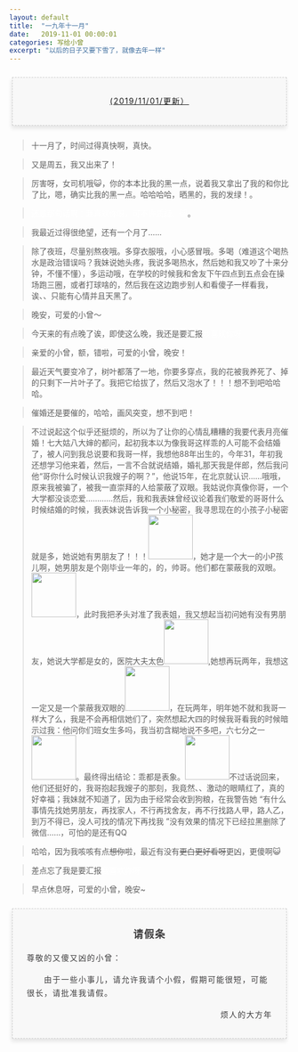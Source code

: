 ```yaml
---
layout: default
title:  "一九年十一月"
date:   2019-11-01 00:00:01
categories: 写给小曾
excerpt: "以后的日子又要下雪了，就像去年一样"
---
```



<section style="margin: 20px 0px;">
    <section style="padding: 5px;box-sizing: border-box;">
        <section style="text-align: center;border-width: 1px;border-style: dashed;border-color: #cccccc;background: #f8f8f8;box-shadow: #e5e5e5 -1px 5px 7px;letter-spacing: 1.5px;padding: 1em;color: #3f3e3f;box-sizing: border-box;">
            <section style="text-align: justify;padding: 2px 0.8em;line-height: 1.75em;font-size: 14px;box-sizing: border-box;">
                <p style="text-align: center;">
                    <a href="">(2019/11/01/更新）</a>
                </p>
            </section>
        </section>
    </section>
</section>

> 十一月了，时间过得真快啊，真快。

> 又是周五，我又出来了！

> 厉害呀，女司机哦😺，你的本本比我的黑一点，说着我又拿出了我的和你比了比，嗯，确实比我的黑一点。哈哈哈哈，晒黑的，我的发绿！。

> <font color="white">还是那句话啊：我喜欢你呀，可不许质疑。😺</font>。

> 我最近过得很绝望，还有一个月了…… 

> 除了夜班，尽量别熬夜哦。多穿衣服哦，小心感冒哦。多喝（难道这个喝热水是政治错误吗？我妹说她头疼，我说多喝热水，然后她和我又吵了十来分钟，不懂不懂），多运动哦，在学校的时候我和舍友下午四点到五点会在操场跑三圈，或者打球啥的，然后我在这边跑步别人和看傻子一样看我，诶、、只能有心情并且天黑了。

> 晚安，可爱的小曾～

> 今天来的有点晚了诶，即使这么晚，我还是要汇报<font color="white">我喜欢你呀</font>

> 亲爱的小曾，额，错啦，可爱的小曾，晚安！

> 最近天气要变冷了，树叶都落了一地，你要多穿点，我的花被我养死了、掉的只剩下一片叶子了。我把它给拔了，然后又泡水了！！！想不到吧哈哈哈。

> 催婚还是要催的，哈哈，画风突变，想不到吧！

> 不过说起这个似乎还挺烦的，所以为了让你的心情乱糟糟的我要代表月亮催婚！七大姑八大婶的都问，起初我本以为像我哥这样乖的人可能不会结婚了，被人问到我总说要和我哥一样，我想他88年出生的，今年31，年初我还想学习他来着，然后，一言不合就说结婚，婚礼那天我是伴郎，然后我问他“哥你什么时候认识我嫂子的啊？”，他说15年，在北京就认识……哦哦，原来我被骗了，被我一直崇拜的人给蒙蔽了双眼。我姑说你真像你哥，一个大学都没谈恋爱…………然后，我和我表妹曾经议论着我们敬爱的哥哥什么时候结婚的时候，我表妹说告诉我一个小秘密，我寻思现在的小孩子小秘密就是多，她说她有男朋友了！！！<img src="https://ae01.alicdn.com/kf/H784cb0fa2f8040c4a4a25dbda26804d9t.jpg" width="80">，她才是一个大一的小P孩儿啊，她男朋友是个刚毕业一年的，的，帅哥。他们都在蒙蔽我的双眼。<img src="https://p.pstatp.com/origin/1372300002d7bc56e9064" width="80">，此时我把矛头对准了我表姐，我又想起当初问她有没有男朋友，她说大学都是女的，医院大夫太色<img src="https://p.pstatp.com/origin/ff980000740c8b491975" width="80">,她想再玩两年，我想这一定又是一个蒙蔽我双眼的<img src="https://p.pstatp.com/origin/1372300002d7bc56e9064" width="80">，在玩两年，明年她不就和我哥一样大了么，我是不会再相信她们了，突然想起大四的时候我哥看我的时候暗示过我：他问你们班女生多吗，我当初含糊地说不多吧，六七分之一<img src="https://p.pstatp.com/origin/ff320000b0d15bd3acc1" width="80">。最终得出结论：乖都是表象。<img src="https://p.pstatp.com/origin/fe33000100c7eaa4aa65" width="80">不过话说回来，他们还挺好的，我哥抱起我嫂子的那刻，我竟然、、激动的眼睛红了，真的好幸福；我妹就不知道了，因为由于经常会收到狗粮，在我警告她 “有什么事情先找她男朋友，再找家人，不行再找舍友，再不行找路人甲，路人乙，到万不得已，没人可找的情况下再找我 ”没有效果的情况下已经拉黑删除了微信……，可怕的是还有QQ

> 哈哈，因为我咳咳有点<s>想你</s>啦，最近有没有<s>更白更好看呀</s>更凶，更傻啊😺

> 差点忘了我是要汇报<font color="white">我喜欢你呀</font>

> 早点休息呀，可爱的小曾，晚安~

<section style="margin: 20px 0px;">
    <section style="padding: 5px;box-sizing: border-box;">
        <section style="text-align: center;border-width: 1px;border-style: dashed;border-color: #cccccc;background: #f8f8f8;box-shadow: #e5e5e5 -1px 5px 7px;letter-spacing: 1.5px;padding: 1em;color: #3f3e3f;box-sizing: border-box;">
            <section style="padding: 2px 0.8em;line-height: 1.75em;font-size: 14px;box-sizing: border-box;">
                <p style="text-align: center; font-size: 18px">
                    <b>请假条</b>
                </p>
                <p style="text-align: left;">
                    尊敬的又傻又凶的小曾：
                </p>
                <p style="text-align: left;">
                    &emsp;&emsp;由于一些小事儿，请允许我请个小假，假期可能很短，可能很长，请批准我请假。
                </p>
                <p style="text-align: right;">
                    烦人的大方年
                </p>
            </section>
        </section>
    </section>
</section>
